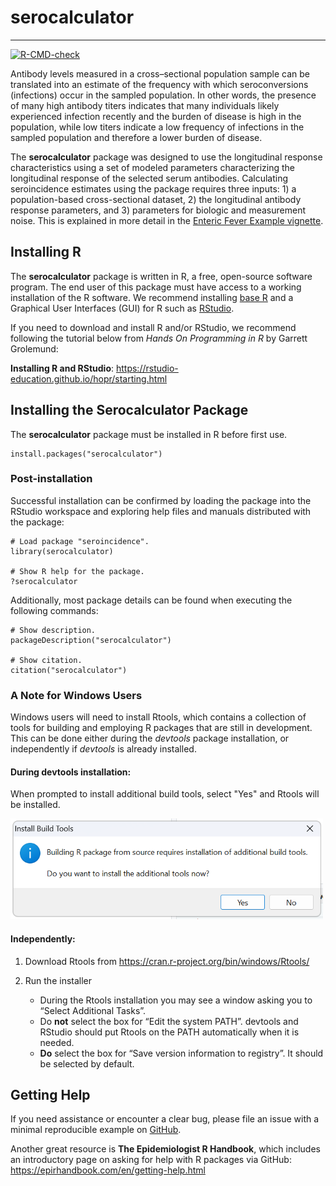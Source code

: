 serocalculator
=====================

------------------------------------------------------------------------

<!-- badges: start -->
[![R-CMD-check](https://github.com/UCD-SERG/serocalculator/workflows/R-CMD-check/badge.svg)](https://github.com/UCD-SERG/serocalculator/actions)
<!-- badges: end -->


Antibody levels measured in a cross–sectional population sample can be translated into an estimate of the frequency with which seroconversions (infections) occur in the sampled population. In other words, the presence of many high antibody titers indicates that many individuals likely experienced infection recently and the burden of disease is high in the population, while low titers indicate a low frequency of infections in the sampled population and therefore a lower burden of disease.

The **serocalculator** package was designed to use the longitudinal response characteristics using a set of modeled parameters characterizing the longitudinal response of the selected serum antibodies. Calculating seroincidence estimates using the package requires three inputs: 1) a population-based cross-sectional dataset, 2) the longitudinal antibody response parameters, and 3) parameters for biologic and measurement noise. This is explained in more detail in the [Enteric Fever Example vignette](https://ucd-serg.github.io/serocalculator/articles/enteric_fever_example.html).


## Installing R

The **serocalculator** package is written in R, a free, open-source software program. The end user of this package must have access to a working installation of the R software. We recommend installing [base R](https://cran.r-project.org/) and a Graphical User Interfaces (GUI) for R such as [RStudio](https://posit.co/products/open-source/rstudio/).

If you need to download and install R and/or RStudio, we recommend following the tutorial below from *Hands On Programming in R* by Garrett Grolemund:

**Installing R and RStudio**: https://rstudio-education.github.io/hopr/starting.html

## Installing the Serocalculator Package

The **serocalculator** package must be installed in R before first use. 

```{r eval=FALSE}
install.packages("serocalculator")
```


### Post-installation

Successful installation can be confirmed by loading the package into the RStudio workspace and exploring help files and manuals distributed with the package:

```r{eval=FALSE}
# Load package "seroincidence".
library(serocalculator)

# Show R help for the package.
?serocalculator
```

Additionally, most package details can be found when executing the following commands:

```r{eval=FALSE}
# Show description.
packageDescription("serocalculator")

# Show citation.
citation("serocalculator")
```

### A Note for Windows Users

Windows users will need to install Rtools, which contains a collection of tools for building and employing R packages that are still in development. This can be done either during the  *devtools* package installation, or independently if *devtools* is already installed. 


#### During devtools installation:

When prompted to install additional build tools, select "Yes" and Rtools will be installed. 

![Click Yes to install Rtools along with the *devtools* package][id]

[id]: man/figures/Rtools1.png

#### Independently:

1. Download Rtools from https://cran.r-project.org/bin/windows/Rtools/
2. Run the installer

    * During the Rtools installation you may see a window asking you to “Select Additional Tasks”.
    * Do **not** select the box for “Edit the system PATH”. devtools and RStudio should put Rtools on the PATH automatically when it is needed.
    * **Do** select the box for “Save version information to registry”. It should be selected by default.

## Getting Help

If you need assistance or encounter a clear bug, please file an issue with a minimal reproducible example on [GitHub](https://github.com/UCD-SERG/serocalculator/issues). 

Another great resource is **The Epidemiologist R Handbook**, which includes an introductory page on asking for help with R packages via GitHub: https://epirhandbook.com/en/getting-help.html 
